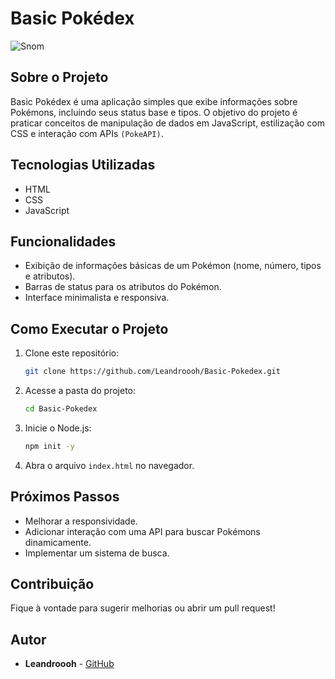 # Basic Pokédex

![Snom](./public/images/pokemon/mewtwo.svg.png)

## Sobre o Projeto

Basic Pokédex é uma aplicação simples que exibe informações sobre Pokémons, incluindo seus status base e tipos. O objetivo do projeto é praticar conceitos de manipulação de dados em JavaScript, estilização com CSS e interação com APIs `(PokeAPI)`.

## Tecnologias Utilizadas
- HTML
- CSS
- JavaScript

## Funcionalidades
- Exibição de informações básicas de um Pokémon (nome, número, tipos e atributos).
- Barras de status para os atributos do Pokémon.
- Interface minimalista e responsiva.

## Como Executar o Projeto
1. Clone este repositório:
   ```bash
   git clone https://github.com/Leandroooh/Basic-Pokedex.git
   ```
2. Acesse a pasta do projeto:
   ```bash
   cd Basic-Pokedex
   ```
3. Inicie o Node.js:
   ```bash
   npm init -y
   ```

4. Abra o arquivo `index.html` no navegador.

## Próximos Passos
- Melhorar a responsividade.
- Adicionar interação com uma API para buscar Pokémons dinamicamente.
- Implementar um sistema de busca.

## Contribuição
Fique à vontade para sugerir melhorias ou abrir um pull request!

## Autor
- **Leandroooh** - [GitHub](https://github.com/Leandroooh)

